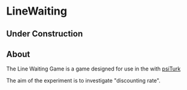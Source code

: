 # LineWaiting

## Under Construction

## About
The Line Waiting Game is a game designed for use in the with [psiTurk](psiturk.org)

The aim of the experiment is to investigate "discounting rate".

## 

